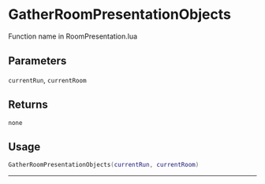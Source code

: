 # GatherRoomPresentationObjects
Function name in RoomPresentation.lua
## Parameters
`currentRun`, `currentRoom`
## Returns
`none`
## Usage
```lua
GatherRoomPresentationObjects(currentRun, currentRoom)
```
---
